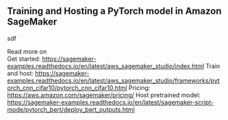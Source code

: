 ## Training and Hosting a PyTorch model in Amazon SageMaker

sdf



Read more on  
Get started: https://sagemaker-examples.readthedocs.io/en/latest/aws_sagemaker_studio/index.html
Train and host: https://sagemaker-examples.readthedocs.io/en/latest/aws_sagemaker_studio/frameworks/pytorch_cnn_cifar10/pytorch_cnn_cifar10.html
Pricing: https://aws.amazon.com/sagemaker/pricing/
Host pretrained model: https://sagemaker-examples.readthedocs.io/en/latest/sagemaker-script-mode/pytorch_bert/deploy_bert_outputs.html
